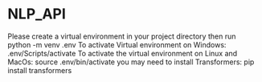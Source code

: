 # NLP_API

Please create a virtual environment in your project directory
then run python -m venv .env
To activate Virtual environment on Windows:     .env/Scripts/activate
To activate the virtual environment on Linux and MacOs: source .env/bin/activate
you may need to install Transformers: pip install transformers



